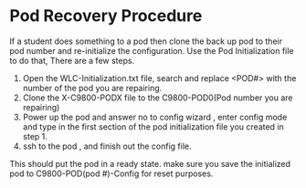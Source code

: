 # Pod Recovery Procedure

If a student does something to a pod then clone the back up pod to their pod number and re-initialize the configuration.
Use the Pod Initialization file to do that,   There are a few steps.  

1. Open the WLC-Initialization.txt file, search and replace <POD#> with the number of the pod you are repairing.
2. Clone the X-C9800-PODX file to the C9800-POD0(Pod number you are repairing)
3. Power up the pod and answer no to config wizard , enter config mode and type in the first section of the pod initialization file you created in step 1.
4. ssh to the pod , and finish out the config file.

This should put the pod in a ready state.  make sure you save the initialized pod to C9800-POD(pod #)-Config for reset purposes.